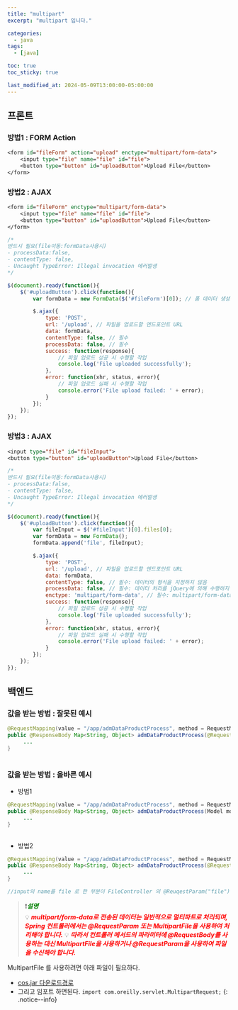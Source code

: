 ```yaml
---
title: "multipart"
excerpt: "multipart 입니다."

categories:
  - java
tags:
  - [java]

toc: true
toc_sticky: true

last_modified_at: 2024-05-09T13:00:00-05:00:00
---
```




## 프론트
### 방법1 : FORM Action
```jsp
<form id="fileForm" action="upload" enctype="multipart/form-data">
    <input type="file" name="file" id="file">
    <button type="button" id="uploadButton">Upload File</button>
</form>

```

### 방법2 : AJAX
```jsp
<form id="fileForm" enctype="multipart/form-data">
    <input type="file" name="file" id="file">
    <button type="button" id="uploadButton">Upload File</button>
</form>

```

```js
/* 
반드시 필요(file이동:formData사용시)
- processData:false,
- contentType: false,
- Uncaught TypeError: Illegal invocation 에러발생
*/

$(document).ready(function(){
    $('#uploadButton').click(function(){
        var formData = new FormData($('#fileForm')[0]); // 폼 데이터 생성

        $.ajax({
            type: 'POST',
            url: '/upload', // 파일을 업로드할 엔드포인트 URL
            data: formData,
            contentType: false, // 필수
            processData: false, // 필수
            success: function(response){
                // 파일 업로드 성공 시 수행할 작업
                console.log('File uploaded successfully');
            },
            error: function(xhr, status, error){
                // 파일 업로드 실패 시 수행할 작업
                console.error('File upload failed: ' + error);
            }
        });
    });
});

```

### 방법3 : AJAX
```jsp
<input type="file" id="fileInput">
<button type="button" id="uploadButton">Upload File</button>

```

```js
/* 
반드시 필요(file이동:formData사용시)
- processData:false,
- contentType: false,
- Uncaught TypeError: Illegal invocation 에러발생
*/

$(document).ready(function(){
    $('#uploadButton').click(function(){
        var fileInput = $('#fileInput')[0].files[0];
        var formData = new FormData();
        formData.append('file', fileInput);

        $.ajax({
            type: 'POST',
            url: '/upload', // 파일을 업로드할 엔드포인트 URL
            data: formData,
            contentType: false, // 필수: 데이터의 형식을 지정하지 않음
            processData: false, // 필수: 데이터 처리를 jQuery에 의해 수행하지 않음
            enctype: 'multipart/form-data', // 필수: multipart/form-data 형식 지정
            success: function(response){
                // 파일 업로드 성공 시 수행할 작업
                console.log('File uploaded successfully');
            },
            error: function(xhr, status, error){
                // 파일 업로드 실패 시 수행할 작업
                console.error('File upload failed: ' + error);
            }
        });
    });
});

```


## 백엔드
### 값을 받는 방법 : 잘못된 예시

```java
@RequestMapping(value = "/app/admDataProductProcess", method = RequestMethod.POST)
public @ResponseBody Map<String, Object> admDataProductProcess(@RequestBody Map<String, Object> params, HttpServletRequest request) {
     ...
}
     
```

### 값을 받는 방법 : 올바른 예시

- 방법1
 
```java
@RequestMapping(value = "/app/admDataProductProcess", method = RequestMethod.POST)
public @ResponseBody Map<String, Object> admDataProductProcess(Model model, HttpServletRequest request) {
     ...
}
     
```

- 방법2
```java
@RequestMapping(value = "/app/admDataProductProcess", method = RequestMethod.POST)
public @ResponseBody Map<String, Object> admDataProductProcess(@RequestParam("file") MultipartFile file, HttpServletRequest request) {
     ...
}

//input의 name를 file 로 한 부분이 FileController 의 @ReuqestParam("file") 이 부분과 일치해야 한다

```



> ❗<span style='color:green'>***설명***</span>  
> 💡 ***<span style='color:red'>multipart/form-data로 전송된 데이터는 일반적으로 멀티파트로 처리되며, Spring 컨트롤러에서는 @RequestParam 또는 MultipartFile을 사용하여 처리해야 합니다.</span>***
> 💡 ***<span style='color:red'>따라서 컨트롤러 메서드의 파라미터에 @RequestBody를 사용하는 대신 MultipartFile을 사용하거나 @RequestParam을 사용하여 파일을 수신해야 합니다.</span>***


MultipartFile 를 사용하려면 아래 파일이 필요하다.  
- [cos.jar 다운로드경로](http://www.servlets.com/cos)
- 그리고 임포트 하면된다. `import com.oreilly.servlet.MultipartRequest;`
{: .notice--info}

